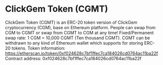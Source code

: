 # ClickGem Token (CGMT)
ClickGem Token (CGMT) is an ERC-20 token version of ClickGem cryptocurrency (CGM), base on Ethereum platform. People can swap from CGM to CGMT or swap from CGMT to CGM at any time! Fixed/Permanent swap rate: 1 CGM = 10,000 CGMT (Ten thousand CGMT). CGMT can be withdrawn to any kind of Ethereum wallet which supports for storing ERC-20 tokens.
Token information: https://etherscan.io/token/0xf024628c7bf1ffec7ca184026cd0764ac11ba22f
Contract address: 0xf024628c7bf1ffec7ca184026cd0764ac11ba22f
